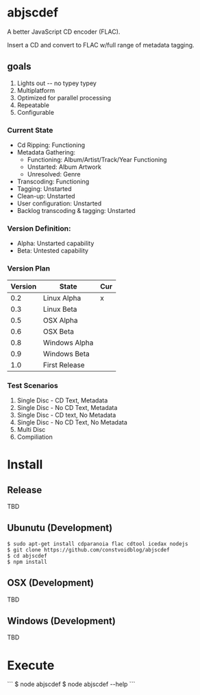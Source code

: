 # abjscdef
A better JavaScript CD encoder (FLAC).

Insert a CD and convert to FLAC w/full range of metadata tagging.

## goals
1. Lights out -- no typey typey
2. Multiplatform
3. Optimized for parallel processing
4. Repeatable
5. Configurable 
 
### Current State
* Cd Ripping: Functioning
* Metadata Gathering:  
    * Functioning: Album/Artist/Track/Year Functioning
    * Unstarted: Album Artwork
    * Unresolved: Genre     
* Transcoding: Functioning
* Tagging: Unstarted
* Clean-up: Unstarted
* User configuration: Unstarted
* Backlog transcoding & tagging: Unstarted

### Version Definition:
* Alpha: Unstarted capability
* Beta: Untested capability

### Version Plan
|Version|State|Cur|
|-------|-----|---|
|0.2|Linux Alpha|x|
|0.3|Linux Beta||
|0.5|OSX Alpha||
|0.6|OSX Beta||
|0.8|Windows Alpha||
|0.9|Windows Beta||
|1.0|First Release||

### Test Scenarios
1. Single Disc - CD Text, Metadata
2. Single Disc - No CD Text, Metadata
3. Single Disc - CD text, No Metadata
4. Single Disc - No CD Text, No Metadata
5. Multi Disc
6. Compiliation

# Install 
## Release 
TBD

## Ubunutu (Development)
```
$ sudo apt-get install cdparanoia flac cdtool icedax nodejs
$ git clone https://github.com/constvoidblog/abjscdef
$ cd abjscdef
$ npm install
```

## OSX (Development)
TBD

## Windows (Development)
TBD

# Execute
<insert audio cd>
```
$ node abjscdef
$ node abjscdef --help
```